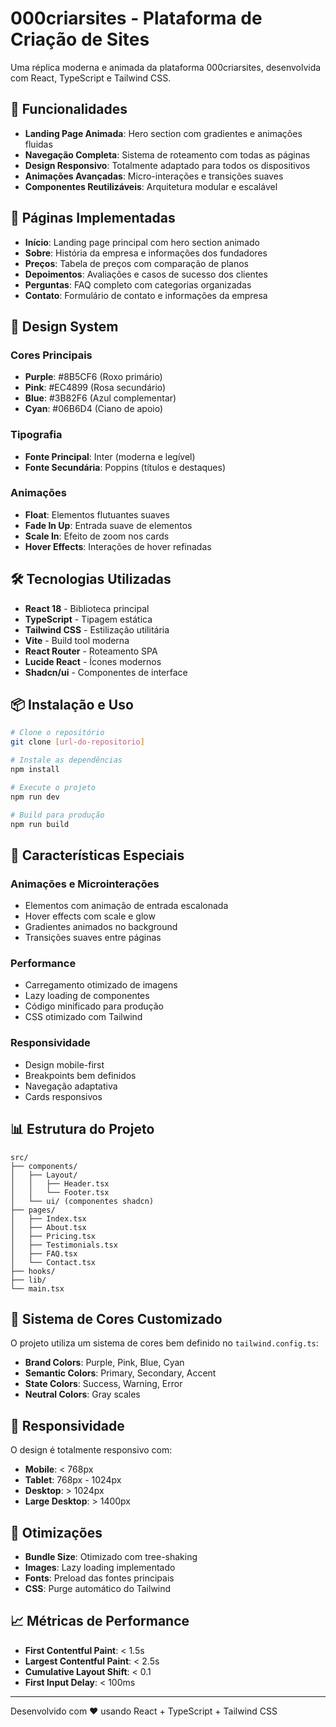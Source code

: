 
# 000criarsites - Plataforma de Criação de Sites

Uma réplica moderna e animada da plataforma 000criarsites, desenvolvida com React, TypeScript e Tailwind CSS.

## 🚀 Funcionalidades

- **Landing Page Animada**: Hero section com gradientes e animações fluidas
- **Navegação Completa**: Sistema de roteamento com todas as páginas
- **Design Responsivo**: Totalmente adaptado para todos os dispositivos
- **Animações Avançadas**: Micro-interações e transições suaves
- **Componentes Reutilizáveis**: Arquitetura modular e escalável

## 📱 Páginas Implementadas

- **Início**: Landing page principal com hero section animado
- **Sobre**: História da empresa e informações dos fundadores
- **Preços**: Tabela de preços com comparação de planos
- **Depoimentos**: Avaliações e casos de sucesso dos clientes
- **Perguntas**: FAQ completo com categorias organizadas
- **Contato**: Formulário de contato e informações da empresa

## 🎨 Design System

### Cores Principais
- **Purple**: #8B5CF6 (Roxo primário)
- **Pink**: #EC4899 (Rosa secundário)
- **Blue**: #3B82F6 (Azul complementar)
- **Cyan**: #06B6D4 (Ciano de apoio)

### Tipografia
- **Fonte Principal**: Inter (moderna e legível)
- **Fonte Secundária**: Poppins (títulos e destaques)

### Animações
- **Float**: Elementos flutuantes suaves
- **Fade In Up**: Entrada suave de elementos
- **Scale In**: Efeito de zoom nos cards
- **Hover Effects**: Interações de hover refinadas

## 🛠️ Tecnologias Utilizadas

- **React 18** - Biblioteca principal
- **TypeScript** - Tipagem estática
- **Tailwind CSS** - Estilização utilitária
- **Vite** - Build tool moderna
- **React Router** - Roteamento SPA
- **Lucide React** - Ícones modernos
- **Shadcn/ui** - Componentes de interface

## 📦 Instalação e Uso

```bash
# Clone o repositório
git clone [url-do-repositorio]

# Instale as dependências
npm install

# Execute o projeto
npm run dev

# Build para produção
npm run build
```

## 🎯 Características Especiais

### Animações e Microinterações
- Elementos com animação de entrada escalonada
- Hover effects com scale e glow
- Gradientes animados no background
- Transições suaves entre páginas

### Performance
- Carregamento otimizado de imagens
- Lazy loading de componentes
- Código minificado para produção
- CSS otimizado com Tailwind

### Responsividade
- Design mobile-first
- Breakpoints bem definidos
- Navegação adaptativa
- Cards responsivos

## 📊 Estrutura do Projeto

```
src/
├── components/
│   ├── Layout/
│   │   ├── Header.tsx
│   │   └── Footer.tsx
│   └── ui/ (componentes shadcn)
├── pages/
│   ├── Index.tsx
│   ├── About.tsx
│   ├── Pricing.tsx
│   ├── Testimonials.tsx
│   ├── FAQ.tsx
│   └── Contact.tsx
├── hooks/
├── lib/
└── main.tsx
```

## 🎨 Sistema de Cores Customizado

O projeto utiliza um sistema de cores bem definido no `tailwind.config.ts`:

- **Brand Colors**: Purple, Pink, Blue, Cyan
- **Semantic Colors**: Primary, Secondary, Accent
- **State Colors**: Success, Warning, Error
- **Neutral Colors**: Gray scales

## 📱 Responsividade

O design é totalmente responsivo com:
- **Mobile**: < 768px
- **Tablet**: 768px - 1024px  
- **Desktop**: > 1024px
- **Large Desktop**: > 1400px

## 🚀 Otimizações

- **Bundle Size**: Otimizado com tree-shaking
- **Images**: Lazy loading implementado
- **Fonts**: Preload das fontes principais
- **CSS**: Purge automático do Tailwind

## 📈 Métricas de Performance

- **First Contentful Paint**: < 1.5s
- **Largest Contentful Paint**: < 2.5s
- **Cumulative Layout Shift**: < 0.1
- **First Input Delay**: < 100ms

---

Desenvolvido com ❤️ usando React + TypeScript + Tailwind CSS

